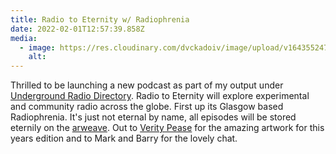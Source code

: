 ```yaml
---
title: Radio to Eternity w/ Radiophrenia
date: 2022-02-01T12:57:39.858Z
media:
  - image: https://res.cloudinary.com/dvckadoiv/image/upload/v1643552471/Soft%20Refresh/Logs/Artboard_1_1200x-100-pichi-1_bknlmn.jpg
    alt: 
---
```

Thrilled to be launching a new podcast as part of my output under [Underground Radio Directory](https://www.undergroundradiodirectory.com/). Radio to Eternity will explore experimental and community radio across the globe. First up its Glasgow based Radiophrenia. It's just not eternal by name, all episodes will be stored eternily on the [arweave](https://www.arweave.org/). Out to [Verity Pease](https://verity-pease.com/) for the amazing artwork for this years edition and to Mark and Barry for the lovely chat.
